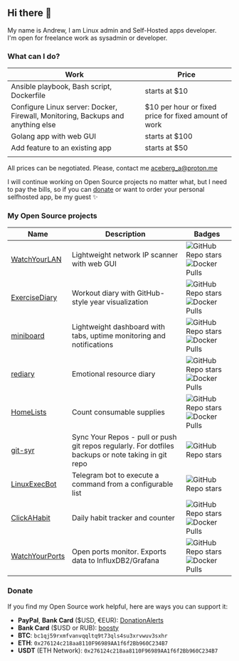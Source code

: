 ## Hi there 👋

My name is Andrew, I am Linux admin and Self-Hosted apps developer.   
I'm open for freelance work as sysadmin or developer.

### What can I do?

| Work | Price |
| --------  | ----------- |
| Ansible playbook, Bash script, Dockerfile |starts at $10 |
| Configure Linux server: Docker, Firewall, Monitoring, Backups and anything else | $10 per hour or fixed price for fixed amount of work |
| Golang app with web GUI | starts at $100 |
| Add feature to an existing app | starts at $50 |
|  |  |

All prices can be negotiated. Please, contact me aceberg_a@proton.me

I will continue working on Open Source projects no matter what, but I need to pay the bills, so if you can [donate](https://github.com/aceberg#donate) or want to order your personal selfhosted app, be my guest ✨


### My Open Source projects

| Name  | Description | Badges |
| --------  | ----------- | ------- |
| [WatchYourLAN](https://github.com/aceberg/WatchYourLAN) | Lightweight network IP scanner with web GUI  | ![GitHub Repo stars](https://img.shields.io/github/stars/aceberg/WatchYourLAN?style=flat&logo=github&color=%23038000) ![Docker Pulls](https://img.shields.io/docker/pulls/aceberg/watchyourlan?style=flat&logo=docker)|
| [ExerciseDiary](https://github.com/aceberg/ExerciseDiary) | Workout diary with GitHub-style year visualization | ![GitHub Repo stars](https://img.shields.io/github/stars/aceberg/ExerciseDiary?style=flat&logo=github&color=%23038000) ![Docker Pulls](https://img.shields.io/docker/pulls/aceberg/exercisediary?style=flat&logo=docker)|
| [miniboard](https://github.com/aceberg/miniboard) | Lightweight dashboard with tabs, uptime monitoring and notifications | ![GitHub Repo stars](https://img.shields.io/github/stars/aceberg/miniboard?style=flat&logo=github&color=%23038000) ![Docker Pulls](https://img.shields.io/docker/pulls/aceberg/miniboard?style=flat&logo=docker)|
| [rediary](https://github.com/aceberg/rediary) | Emotional resource diary | ![GitHub Repo stars](https://img.shields.io/github/stars/aceberg/rediary?style=flat&logo=github&color=%23038000) ![Docker Pulls](https://img.shields.io/docker/pulls/aceberg/rediary?style=flat&logo=docker)|
| [HomeLists](https://github.com/aceberg/HomeLists) | Count consumable supplies | ![GitHub Repo stars](https://img.shields.io/github/stars/aceberg/HomeLists?style=flat&logo=github&color=%23038000) ![Docker Pulls](https://img.shields.io/docker/pulls/aceberg/homelists?style=flat&logo=docker)|
| [git-syr](https://github.com/aceberg/git-syr) | Sync Your Repos - pull or push git repos regularly. For dotfiles backups or note taking in git repo  | ![GitHub Repo stars](https://img.shields.io/github/stars/aceberg/git-syr?style=flat&logo=github&color=%23038000)|
| [LinuxExecBot](https://github.com/aceberg/LinuxExecBot) | Telegram bot to execute a command from a configurable list | ![GitHub Repo stars](https://img.shields.io/github/stars/aceberg/LinuxExecBot?style=flat&logo=github&color=%23038000)|
| [ClickAHabit](https://github.com/aceberg/ClickAHabit) | Daily habit tracker and counter  | ![GitHub Repo stars](https://img.shields.io/github/stars/aceberg/ClickAHabit?style=flat&logo=github&color=%23038000) ![Docker Pulls](https://img.shields.io/docker/pulls/aceberg/clickahabit?style=flat&logo=docker)|
| [WatchYourPorts](https://github.com/aceberg/WatchYourPorts) | Open ports monitor. Exports data to InfluxDB2/Grafana | ![GitHub Repo stars](https://img.shields.io/github/stars/aceberg/watchyourports?style=flat&logo=github&color=%23038000) ![Docker Pulls](https://img.shields.io/docker/pulls/aceberg/watchyourports?style=flat&logo=docker)|

### Donate

If you find my Open Source work helpful, here are ways you can support it:
- **PayPal**, **Bank Card** ($USD, €EUR): [DonationAlerts](https://www.donationalerts.com/r/andrewerlikh)
- **Bank Card** ($USD or RUB): [boosty](https://boosty.to/aceberg/donate)
- **BTC**: ```bc1qj59rxmfvanvqqltq9t73qls4su3xrvwuv3sxhr```
- **ETH**: ```0x276124c218aa8110F96989AA1f6f2Bb960C234B7```
- **USDT** (ETH Network): ```0x276124c218aa8110F96989AA1f6f2Bb960C234B7```